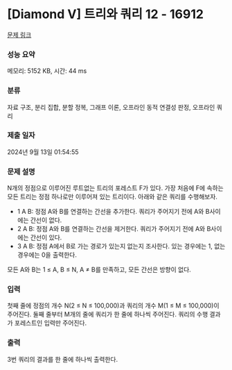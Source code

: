 # [Diamond V] 트리와 쿼리 12 - 16912 

[문제 링크](https://www.acmicpc.net/problem/16912) 

### 성능 요약

메모리: 5152 KB, 시간: 44 ms

### 분류

자료 구조, 분리 집합, 분할 정복, 그래프 이론, 오프라인 동적 연결성 판정, 오프라인 쿼리

### 제출 일자

2024년 9월 13일 01:54:55

### 문제 설명

<p>N개의 정점으로 이루어진 루트없는 트리의 포레스트 F가 있다. 가장 처음에 F에 속하는 모든 트리는 정점 하나로만 이루어져 있는 트리이다. 아래와 같은 쿼리를 수행해보자.</p>

<ul>
	<li>1 A B: 정점 A와 B를 연결하는 간선을 추가한다. 쿼리가 주어지기 전에 A와 B사이에는 간선이 없다.</li>
	<li>2 A B: 정점 A와 B를 연결하는 간선을 제거한다. 쿼리가 주어지기 전에 A와 B사이에는 간선이 있다.</li>
	<li>3 A B: 정점 A에서 B로 가는 경로가 있는지 없는지 조사한다. 있는 경우에는 1, 없는 경우에는 0을 출력한다.</li>
</ul>

<p>모든 A와 B는 1 ≤ A, B ≤ N, A ≠ B를 만족하고, 모든 간선은 방향이 없다.</p>

### 입력 

 <p>첫째 줄에 정점의 개수 N(2 ≤ N ≤ 100,000)과 쿼리의 개수 M(1 ≤ M ≤ 100,000)이 주어진다. 둘째 줄부터 M개의 줄에 쿼리가 한 줄에 하나씩 주어진다. 쿼리의 수행 결과가 포레스트인 입력만 주어진다.</p>

### 출력 

 <p>3번 쿼리의 결과를 한 줄에 하나씩 출력한다.</p>

